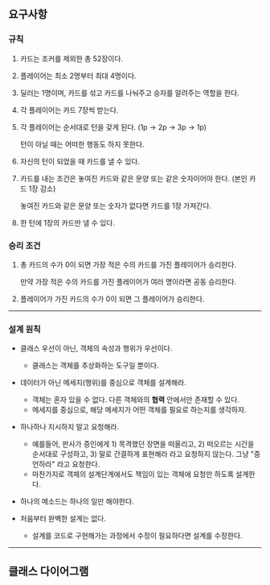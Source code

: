 ## 요구사항

###  규칙

1. 카드는 조커를 제외한 총 52장이다.
2. 플레이어는 최소 2명부터 최대 4명이다.
3. 딜러는 1명이며, 카드를 섞고 카드를 나눠주고 승자를 알려주는 역할을 한다.
4. 각 플레이어는 카드 7장씩 받는다.
5. 각 플레이어는 순서대로 턴을 갖게 된다. (1p → 2p → 3p → 1p)
    
    턴이 아닐 때는 어떠한 행동도 하지 못한다.
    
6. 자신의 턴이 되었을 때 카드를 낼 수 있다.
7. 카드를 내는 조건은 놓여진 카드와 같은 문양 또는 같은 숫자이어야 한다. (본인 카드 1장 감소)
    
    놓여진 카드와 같은 문양 또는 숫자가 없다면 카드를 1장 가져간다.
    
8. 한 턴에 1장의 카드만 낼 수 있다.

### 승리 조건

1. 총 카드의 수가 0이 되면 가장 적은 수의 카드를 가진 플레이어가 승리한다.
    
    만약 가장 적은 수의 카드를 가진 플레이어가 여러 명이라면 공동 승리한다.
    
2. 플레이어가 가진 카드의 수가 0이 되면 그 플레이어가 승리한다.

***

### 설계 원칙
- 클래스 우선이 아닌, 객체의 속성과 행위가 우선이다.
    - 클래스는 객체를 추상화하는 도구일 뿐이다.
      
- 데이터가 아닌 메세지(행위)를 중심으로 객체를 설계해라.   
    - 객체는 혼자 있을 수 없다. 다른 객체와의 **협력** 안에서만 존재할 수 있다.
    - 메세지를 중심으로, 해당 메세지가 어떤 객체를 필요로 하는지를 생각하자.
      
- 하나하나 지시하지 말고 요청해라.
    - 예를들어, 판사가 증인에게 1) 목격했던 장면을 떠올리고, 2) 떠오르는 시간을 순서대로 구성하고, 3) 말로 간결하게 표현해라 라고 요청하지 않는다. 그냥 "증언하라" 라고 요청한다.
    - 마찬가지로 객체의 설계단계에서도 책임이 있는 객체에 요청만 하도록 설계한다.
      
- 하나의 메소드는 하나의 일만 해야한다.
  
- 처음부터 완벽한 설계는 없다.
    - 설계를 코드로 구현해가는 과정에서 수정이 필요하다면 설계를 수정한다.

***

## 클래스 다이어그램
